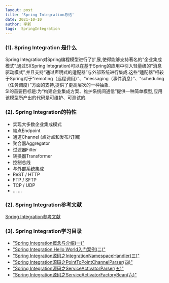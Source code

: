 ```yaml
---
layout: post
title: 'Spring Integration总结' 
date: 2021-10-10
author: 李新
tags:  SpringIntegration
---
```


### (1). Spring Integration 是什么
Spring Integration对Spring编程模型进行了扩展,使得能够支持著名的“企业集成模式”.通过SI(Spring Integration)可以在基于Spring的应用中引入轻量级的“消息驱动模式”,并且支持“通过声明式的适配器”与外部系统进行集成.这些“适配器”相较于Spring对于“remoting（远程调用）”、“messaging（事件消息）”、“scheduling（任务调度）”方面的支持,提供了更高层次的一种抽象.   
SI的首要目标是:为“构建企业集成方案、维护系统间通信”提供一种简单模型,应用该模型所产出的代码是可维护、可测试的.   

### (2). Spring Integration的特性
+ 实现大多数企业集成模式
+ 端点Endpoint
+ 通道Channel (点对点和发布/订阅)
+ 聚合器Aggregator
+ 过滤器Filter
+ 转换器Transformer
+ 控制总线
+ 与外部系统集成
+ ReST / HTTP
+ FTP / SFTP
+ TCP / UDP
+ ... ...

### (2). Spring Integration参考文献

[Spring Integration参考文献](https://potoyang.gitbook.io/spring-in-action-v5/di-9-zhang-ji-cheng-spring/9.1-sheng-ming-jian-dan-de-ji-cheng-liu/9.1.1-shi-yong-xml-ding-yi-ji-cheng-liu)

### (3). Spring Integration学习目录
+ ["Spring Integration概念与介绍(一)"](/2021/10/06/Spring-Integration-Introduce.html)          
+ ["Spring Integration Hello World入门案例(二)"](/2021/10/06/Spring-Integration-Hello-World.html)        
+ ["Spring Integration源码之IntegrationNamespaceHandler(三)"](/2021/10/06/Spring-Integration-IntegrationNamespaceHandler.html)   
+ ["Spring Integration源码之PointToPointChannelParser(四)"](/2021/10/06/Spring-Integration-PointToPointChannelParser.html)   
+ ["Spring Integration源码之ServiceActivatorParser(五)"](/2021/10/09/Spring-Integration-ServiceActivatorParser.html)   
+ ["Spring Integration源码之ServiceActivatorFactoryBean(六)"](/2021/10/09/Spring-Integration-ServiceActivatorFactoryBean.html)    
